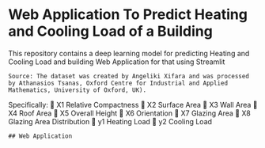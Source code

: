 # Web Application To Predict Heating and Cooling Load of a Building
This repository contains a deep learning model for predicting Heating and Cooling Load and building Web Application for that using Streamlit
```
Source: The dataset was created by Angeliki Xifara and was processed by Athanasios Tsanas, Oxford Centre for Industrial and Applied Mathematics, University of Oxford, UK).
```
Specifically:  X1 Relative Compactness  X2 Surface Area  X3 Wall Area  X4 Roof Area  X5 Overall Height  X6 Orientation  X7 Glazing Area  X8 Glazing Area Distribution  y1 Heating Load  y2 Cooling Load
```
## Web Application
